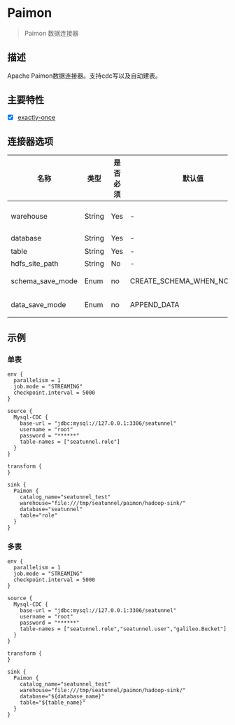 # Paimon

> Paimon 数据连接器

## 描述

Apache Paimon数据连接器。支持cdc写以及自动建表。

## 主要特性

- [x] [exactly-once](../../concept/connector-v2-features.md)

## 连接器选项

|        名称        |   类型   | 是否必须 |             默认值              |        描述         |
|------------------|--------|------|------------------------------|-------------------|
| warehouse        | String | Yes  | -                            | Paimon warehouse路 |
| database         | String | Yes  | -                            | 数据库名称             |
| table            | String | Yes  | -                            | 表名                |
| hdfs_site_path   | String | No   | -                            |                   |
| schema_save_mode | Enum   | no   | CREATE_SCHEMA_WHEN_NOT_EXIST | schema保存模式        |
| data_save_mode   | Enum   | no   | APPEND_DATA                  | 数据保存模式            |

## 示例

### 单表

```hocon
env {
  parallelism = 1
  job.mode = "STREAMING"
  checkpoint.interval = 5000
}

source {
  Mysql-CDC {
    base-url = "jdbc:mysql://127.0.0.1:3306/seatunnel"
    username = "root"
    password = "******"
    table-names = ["seatunnel.role"]
  }
}

transform {
}

sink {
  Paimon {
    catalog_name="seatunnel_test"
    warehouse="file:///tmp/seatunnel/paimon/hadoop-sink/"
    database="seatunnel"
    table="role"
  }
}
```

### 多表

```hocon
env {
  parallelism = 1
  job.mode = "STREAMING"
  checkpoint.interval = 5000
}

source {
  Mysql-CDC {
    base-url = "jdbc:mysql://127.0.0.1:3306/seatunnel"
    username = "root"
    password = "******"
    table-names = ["seatunnel.role","seatunnel.user","galileo.Bucket"]
  }
}

transform {
}

sink {
  Paimon {
    catalog_name="seatunnel_test"
    warehouse="file:///tmp/seatunnel/paimon/hadoop-sink/"
    database="${database_name}"
    table="${table_name}"
  }
}
```

